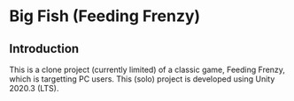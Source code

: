 # Big Fish (Feeding Frenzy)

## Introduction
This is a clone project (currently limited) of a classic game, Feeding Frenzy, which is targetting PC users. This (solo) project is developed using Unity 2020.3 (LTS).
